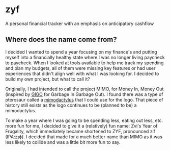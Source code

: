 # zyf
A personal financial tracker with an emphasis on anticipatory cashflow

## Where does the name come from?

I decided I wanted to spend a year focusing on my finance's and putting myself
into a financially healthy state where I was no longer living paycheck to
paycheck. When I looked at tools available to help me track my spending and
plan my budgets, all of them were missing key features or had user experiences
that didn't align well with what I was looking for. I decided to build my own
project, but what to call it?

Originally, I had intended to call the project MIMO, for Money In, Money Out
(inspired by [GIGO][garbage in, garbage out] for Garbage In Garbage Out). I
found there was a type of pterosaur called a [mimodactylus][mimodactylus] that
I could use for the logo. That piece of history still exists as the logo
continues to be (planned to be) a mimodactylus.

To make a year where I was going to be spending less, eating out less, etc.
more fun for me, I decided to give it a (relatively) fun name: Zvi's Year of
Frugality, which immediately became shortened to ZYF, pronounced zif (IPA:zɪɸ).
I decided that made for a much better name than MIMO as it was less likely to
collide and was a little bit more fun to say.

[garbage in, garbage out]: https://en.wikipedia.org/wiki/Garbage_in%2C_garbage_out
[mimodactylus]: https://en.wikipedia.org/wiki/Mimodactylus